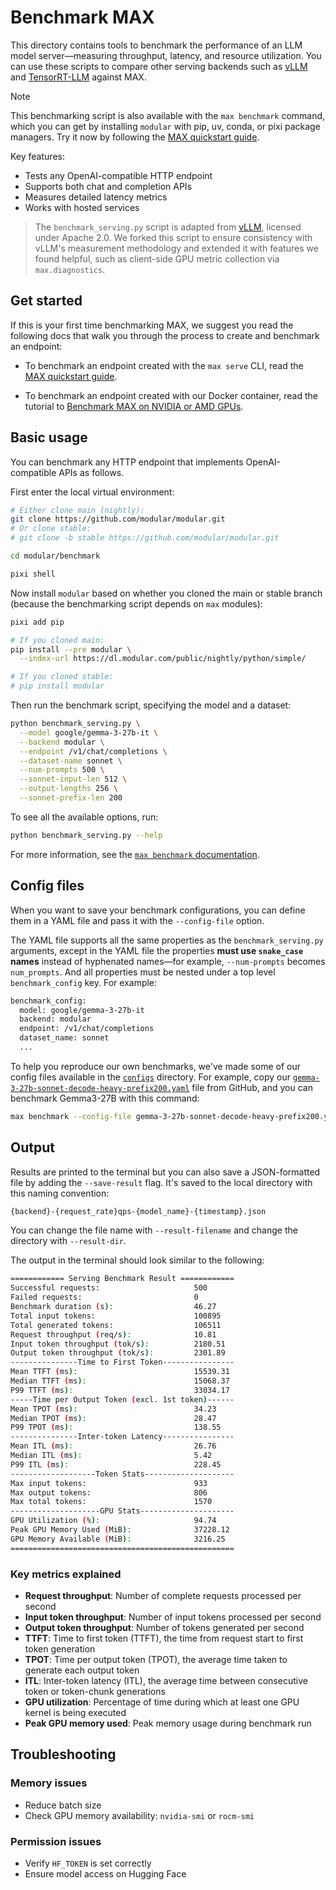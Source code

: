 # Benchmark MAX

This directory contains tools to benchmark the performance of an LLM model
server—measuring throughput, latency, and resource utilization. You can use
these scripts to compare other serving backends such as
[vLLM](https://github.com/vllm-project/vllm) and
[TensorRT-LLM](https://github.com/NVIDIA/TensorRT-LLM) against MAX.

> [!NOTE]
> This benchmarking script is also available with the `max benchmark` command,
> which you can get by installing `modular` with pip, uv, conda, or pixi
> package managers. Try it now by following the [MAX
> quickstart guide](https://docs.modular.com/max/get-started).

Key features:

- Tests any OpenAI-compatible HTTP endpoint
- Supports both chat and completion APIs
- Measures detailed latency metrics
- Works with hosted services

> The `benchmark_serving.py` script is adapted from
> [vLLM](https://github.com/vllm-project/vllm/blob/main/benchmarks),
> licensed under Apache 2.0. We forked this script to ensure consistency with
> vLLM's measurement methodology and extended it with features we found helpful,
> such as client-side GPU metric collection via `max.diagnostics`.

## Get started

If this is your first time benchmarking MAX, we suggest you read the following
docs that walk you through the process to create and benchmark an endpoint:

- To benchmark an endpoint created with the `max serve` CLI, read the [MAX
quickstart guide](https://docs.modular.com/max/get-started).

- To benchmark an endpoint created with our Docker container, read the tutorial
to [Benchmark MAX on NVIDIA or AMD
GPUs](https://docs.modular.com/max/tutorials/benchmark-max-serve).

## Basic usage

You can benchmark any HTTP endpoint that implements
OpenAI-compatible APIs as follows.

First enter the local virtual environment:

```bash
# Either clone main (nightly):
git clone https://github.com/modular/modular.git
# Or clone stable:
# git clone -b stable https://github.com/modular/modular.git

cd modular/benchmark

pixi shell
```

Now install `modular` based on whether you cloned the main or stable branch
(because the benchmarking script depends on `max` modules):

```bash
pixi add pip

# If you cloned main:
pip install --pre modular \
  --index-url https://dl.modular.com/public/nightly/python/simple/

# If you cloned stable:
# pip install modular
```

Then run the benchmark script, specifying the model and a dataset:

```bash
python benchmark_serving.py \
  --model google/gemma-3-27b-it \
  --backend modular \
  --endpoint /v1/chat/completions \
  --dataset-name sonnet \
  --num-prompts 500 \
  --sonnet-input-len 512 \
  --output-lengths 256 \
  --sonnet-prefix-len 200
```

To see all the available options, run:

```sh
python benchmark_serving.py --help
```

For more information, see the [`max benchmark`
documentation](/max/max-cli#max-benchmark).

## Config files

When you want to save your benchmark configurations, you can define them in a
YAML file and pass it with the `--config-file` option.

The YAML file supports all the same properties as the `benchmark_serving.py`
arguments, except in the YAML file the properties **must use `snake_case`
names** instead of hyphenated names—for example, `--num-prompts` becomes
`num_prompts`. And all properties must be nested under a top level
`benchmark_config` key. For example:

```sh
benchmark_config:
  model: google/gemma-3-27b-it
  backend: modular
  endpoint: /v1/chat/completions
  dataset_name: sonnet
  ...
```

To help you reproduce our own benchmarks, we've made some of our config files
available in the [`configs`](configs/) directory. For example, copy our
[`gemma-3-27b-sonnet-decode-heavy-prefix200.yaml`](https://github.com/modular/modular/tree/main/benchmark/configs)
file from GitHub, and you can benchmark Gemma3-27B with this command:

```sh
max benchmark --config-file gemma-3-27b-sonnet-decode-heavy-prefix200.yaml
```

## Output

Results are printed to the terminal but you can also save a JSON-formatted
file by adding the `--save-result` flag. It's saved to the local directory
with this naming convention:

```bash
{backend}-{request_rate}qps-{model_name}-{timestamp}.json
```

You can change the file name with `--result-filename` and change the directory
with `--result-dir`.

The output in the terminal should look similar to the following:

```bash
============ Serving Benchmark Result ============
Successful requests:                     500
Failed requests:                         0
Benchmark duration (s):                  46.27
Total input tokens:                      100895
Total generated tokens:                  106511
Request throughput (req/s):              10.81
Input token throughput (tok/s):          2180.51
Output token throughput (tok/s):         2301.89
---------------Time to First Token----------------
Mean TTFT (ms):                          15539.31
Median TTFT (ms):                        15068.37
P99 TTFT (ms):                           33034.17
-----Time per Output Token (excl. 1st token)------
Mean TPOT (ms):                          34.23
Median TPOT (ms):                        28.47
P99 TPOT (ms):                           138.55
---------------Inter-token Latency----------------
Mean ITL (ms):                           26.76
Median ITL (ms):                         5.42
P99 ITL (ms):                            228.45
-------------------Token Stats--------------------
Max input tokens:                        933
Max output tokens:                       806
Max total tokens:                        1570
--------------------GPU Stats---------------------
GPU Utilization (%):                     94.74
Peak GPU Memory Used (MiB):              37228.12
GPU Memory Available (MiB):              3216.25
==================================================
```

### Key metrics explained

- **Request throughput**: Number of complete requests processed per second
- **Input token throughput**: Number of input tokens processed per second
- **Output token throughput**: Number of tokens generated per second
- **TTFT**: Time to first token (TTFT), the time from request start to first
token generation
- **TPOT**: Time per output token (TPOT), the average time taken to generate
each output token
- **ITL**: Inter-token latency (ITL), the average time between consecutive token
or token-chunk generations
- **GPU utilization**: Percentage of time during which at least one GPU kernel
is being executed
- **Peak GPU memory used**: Peak memory usage during benchmark run

## Troubleshooting

### Memory issues

- Reduce batch size
- Check GPU memory availability: `nvidia-smi` or `rocm-smi`

### Permission issues

- Verify `HF_TOKEN` is set correctly
- Ensure model access on Hugging Face

